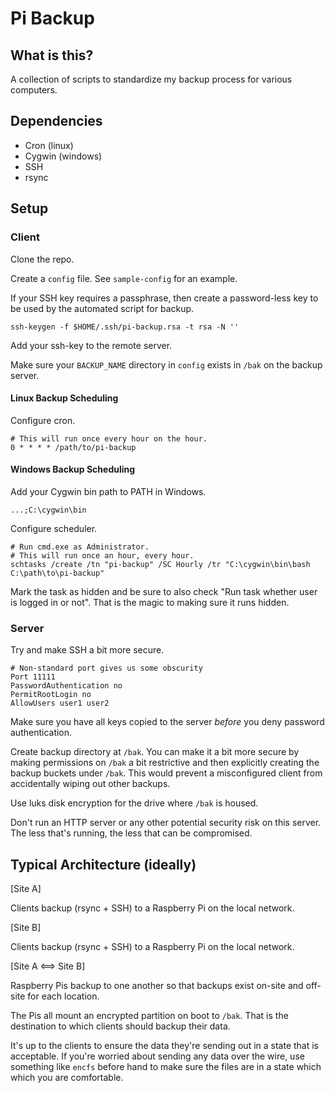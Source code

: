 # Pi Backup

## What is this?

A collection of scripts to standardize my backup process for various computers.

## Dependencies

* Cron (linux)
* Cygwin (windows)
* SSH
* rsync

## Setup

### Client

Clone the repo.

Create a `config` file.  See `sample-config` for an example.

If your SSH key requires a passphrase, then create a password-less key to be used by the automated script for backup.

	ssh-keygen -f $HOME/.ssh/pi-backup.rsa -t rsa -N ''

Add your ssh-key to the remote server.
	
Make sure your `BACKUP_NAME` directory in `config` exists in `/bak` on the backup server.

#### Linux Backup Scheduling

Configure cron.

	# This will run once every hour on the hour.
	0 * * * * /path/to/pi-backup

#### Windows Backup Scheduling

Add your Cygwin bin path to PATH in Windows.

	...;C:\cygwin\bin
	
Configure scheduler.

	# Run cmd.exe as Administrator.
	# This will run once an hour, every hour.
	schtasks /create /tn "pi-backup" /SC Hourly /tr "C:\cygwin\bin\bash C:\path\to\pi-backup"

Mark the task as hidden and be sure to also check "Run task whether user is logged in or not".  That is the magic to making sure it runs hidden.

### Server

Try and make SSH a bit more secure.

	# Non-standard port gives us some obscurity
	Port 11111
	PasswordAuthentication no
	PermitRootLogin no
	AllowUsers user1 user2

Make sure you have all keys copied to the server *before* you deny password authentication.

Create backup directory at `/bak`.  You can make it a bit more secure by making permissions on `/bak` a bit restrictive and then explicitly creating the backup buckets under `/bak`.  This would prevent a misconfigured client from accidentally wiping out other backups.

Use luks disk encryption for the drive where `/bak` is housed.

Don't run an HTTP server or any other potential security risk on this server.  The less that's running, the less that can be compromised.

## Typical Architecture (ideally)

[Site A]

Clients backup (rsync + SSH) to a Raspberry Pi on the local network.

[Site B]

Clients backup (rsync + SSH) to a Raspberry Pi on the local network.

[Site A <==> Site B]

Raspberry Pis backup to one another so that backups exist on-site and off-site for each location.

The Pis all mount an encrypted partition on boot to `/bak`.  That is the destination to which clients should backup their data.

It's up to the clients to ensure the data they're sending out in a state that is acceptable.  If you're worried about sending any data over the wire, use something like `encfs` before hand to make sure the files are in a state which which you are comfortable.
